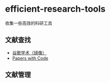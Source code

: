 # efficient-research-tools
收集一些高效的科研工具
## 文献查找
- [谷歌学术（镜像）](http://ac.scmor.com/)
- [Papers with Code](https://paperswithcode.com/sota)

## 文献管理
